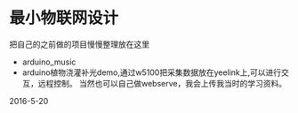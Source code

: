 # 最小物联网设计

把自己的之前做的项目慢慢整理放在这里

* arduino_music 
* arduino植物浇灌补光demo,通过w5100把采集数据放在yeelink上,可以进行交互，远程控制。
当然也可以自己做webserve，我会上传我当时的学习资料。

2016-5-20
